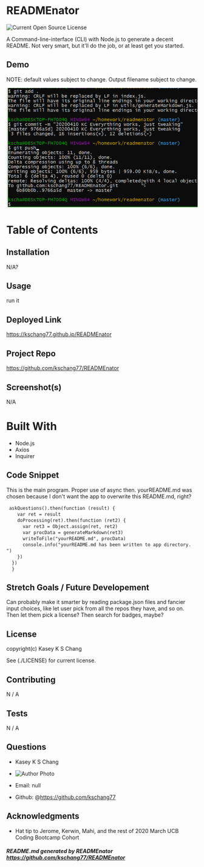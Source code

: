 
# READMEnator

![Current Open Source License](https://img.shields.io/github/license/kschang77/READMEnator?style=plastic)

  A Command-line-interface (CLI) with Node.js to generate a decent README. Not very smart, but it'll do the job, or at least get you started. 
  
## Demo

NOTE: default values subject to change. Output filename subject to change. 

![demo animated gif](x.gif)


# Table of Contents

## Installation

N/A?

## Usage

  run it


## Deployed Link

  https://kschang77.github.ip/READMEnator


## Project Repo

  https://github.com/kschang77/READMEnator


## Screenshot(s)

  N/A 


# Built With

* Node.js
* Axios
* Inquirer


## Code Snippet

This is the main program. Proper use of async then. yourREADME.md was chosen because I don't want the app to overwrite this README.md, right? 

```
 askQuestions().then(function (result) {
    var ret = result
    doProcessing(ret).then(function (ret2) {
      var ret3 = Object.assign(ret, ret2)
      var procData = generateMarkdown(ret3)
      writeToFile("yourREADME.md", procData)
      console.info("yourREADME.md has been written to app directory. ")
    })
  })
  }
```
  
## Stretch Goals / Future Developement

Can probably make it smarter by reading package.json files and fancier input choices, like let user pick from all the repos they have, and so on. Then let them pick a license? Then search for badges, maybe? 


## License

  copyright(c) Kasey K S Chang

  See (./LICENSE) for current license.


## Contributing

N / A


## Tests

N / A


## Questions

  * Kasey K S Chang

  * ![Author Photo](https://avatars1.githubusercontent.com/u/15042541?v=4)

  * Email: null

  * Github: @https://github.com/kschang77


## Acknowledgments

  * Hat tip to Jerome, Kerwin, Mahi, and the rest of 2020 March UCB Coding Bootcamp Cohort

##### README.md generated by READMEnator https://github.com/kschang77/READMEnator
    
